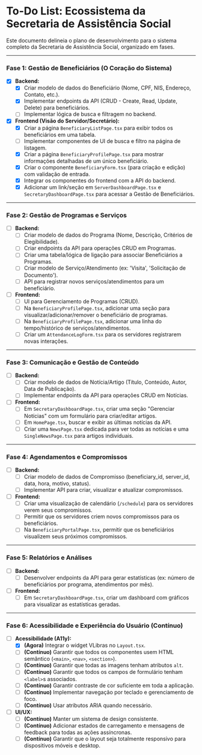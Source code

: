 # To-Do List: Ecossistema da Secretaria de Assistência Social

Este documento delineia o plano de desenvolvimento para o sistema completo da Secretaria de Assistência Social, organizado em fases.

---

### **Fase 1: Gestão de Beneficiários (O Coração do Sistema)**
- [x] **Backend:**
  - [x] Criar modelo de dados do Beneficiário (Nome, CPF, NIS, Endereço, Contato, etc.).
  - [x] Implementar endpoints da API (CRUD - Create, Read, Update, Delete) para beneficiários.
  - [ ] Implementar lógica de busca e filtragem no backend.
- [x] **Frontend (Visão do Servidor/Secretário):**
  - [x] Criar a página `BeneficiaryListPage.tsx` para exibir todos os beneficiários em uma tabela.
  - [ ] Implementar componentes de UI de busca e filtro na página de listagem.
  - [x] Criar a página `BeneficiaryProfilePage.tsx` para mostrar informações detalhadas de um único beneficiário.
  - [x] Criar o componente `BeneficiaryForm.tsx` (para criação e edição) com validação de entrada.
  - [x] Integrar os componentes do frontend com a API do backend.
  - [x] Adicionar um link/seção em `ServerDashboardPage.tsx` e `SecretaryDashboardPage.tsx` para acessar a Gestão de Beneficiários.

---

### **Fase 2: Gestão de Programas e Serviços**
- [ ] **Backend:**
  - [ ] Criar modelo de dados do Programa (Nome, Descrição, Critérios de Elegibilidade).
  - [ ] Criar endpoints da API para operações CRUD em Programas.
  - [ ] Criar uma tabela/lógica de ligação para associar Beneficiários a Programas.
  - [ ] Criar modelo de Serviço/Atendimento (ex: 'Visita', 'Solicitação de Documento').
  - [ ] API para registrar novos serviços/atendimentos para um beneficiário.
- [ ] **Frontend:**
  - [ ] UI para Gerenciamento de Programas (CRUD).
  - [ ] Na `BeneficiaryProfilePage.tsx`, adicionar uma seção para visualizar/adicionar/remover o beneficiário de programas.
  - [ ] Na `BeneficiaryProfilePage.tsx`, adicionar uma linha do tempo/histórico de serviços/atendimentos.
  - [ ] Criar um `AttendanceLogForm.tsx` para os servidores registrarem novas interações.

---

### **Fase 3: Comunicação e Gestão de Conteúdo**
- [ ] **Backend:**
  - [ ] Criar modelo de dados de Notícia/Artigo (Título, Conteúdo, Autor, Data de Publicação).
  - [ ] Implementar endpoints da API para operações CRUD em Notícias.
- [ ] **Frontend:**
  - [ ] Em `SecretaryDashboardPage.tsx`, criar uma seção "Gerenciar Notícias" com um formulário para criar/editar artigos.
  - [ ] Em `HomePage.tsx`, buscar e exibir as últimas notícias da API.
  - [ ] Criar uma `NewsPage.tsx` dedicada para ver todas as notícias e uma `SingleNewsPage.tsx` para artigos individuais.

---

### **Fase 4: Agendamentos e Compromissos**
- [ ] **Backend:**
  - [ ] Criar modelo de dados de Compromisso (beneficiary_id, server_id, data, hora, motivo, status).
  - [ ] Implementar API para criar, visualizar e atualizar compromissos.
- [ ] **Frontend:**
  - [ ] Criar uma visualização de calendário (`/schedule`) para os servidores verem seus compromissos.
  - [ ] Permitir que os servidores criem novos compromissos para os beneficiários.
  - [ ] Na `BeneficiaryPortalPage.tsx`, permitir que os beneficiários visualizem seus próximos compromissos.

---

### **Fase 5: Relatórios e Análises**
- [ ] **Backend:**
  - [ ] Desenvolver endpoints da API para gerar estatísticas (ex: número de beneficiários por programa, atendimentos por mês).
- [ ] **Frontend:**
  - [ ] Em `SecretaryDashboardPage.tsx`, criar um dashboard com gráficos para visualizar as estatísticas geradas.

---

### **Fase 6: Acessibilidade e Experiência do Usuário (Contínuo)**
- [ ] **Acessibilidade (A11y):**
  - [x] **(Agora)** Integrar o widget VLibras no `Layout.tsx`.
  - [ ] **(Contínuo)** Garantir que todos os componentes usem HTML semântico (`<main>`, `<nav>`, `<section>`).
  - [ ] **(Contínuo)** Garantir que todas as imagens tenham atributos `alt`.
  - [ ] **(Contínuo)** Garantir que todos os campos de formulário tenham `<label>`s associados.
  - [ ] **(Contínuo)** Garantir contraste de cor suficiente em toda a aplicação.
  - [ ] **(Contínuo)** Implementar navegação por teclado e gerenciamento de foco.
  - [ ] **(Contínuo)** Usar atributos ARIA quando necessário.
- [ ] **UI/UX:**
  - [ ] **(Contínuo)** Manter um sistema de design consistente.
  - [ ] **(Contínuo)** Adicionar estados de carregamento e mensagens de feedback para todas as ações assíncronas.
  - [ ] **(Contínuo)** Garantir que o layout seja totalmente responsivo para dispositivos móveis e desktop.
